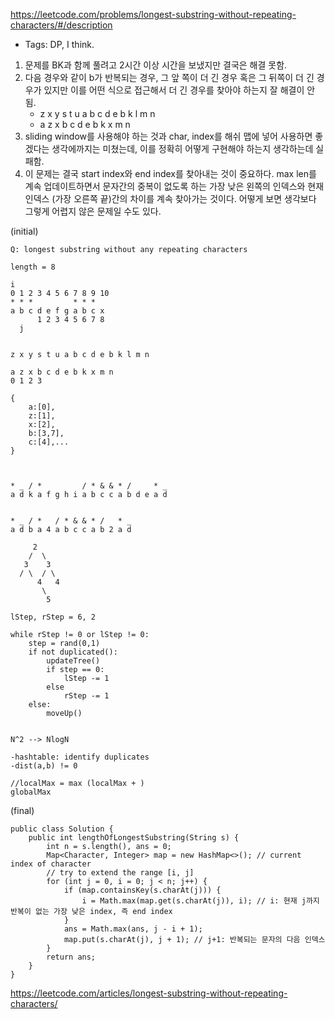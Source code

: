 https://leetcode.com/problems/longest-substring-without-repeating-characters/#/description

* Tags: DP, I think.

1. 문제를 BK과 함께 풀려고 2시간 이상 시간을 보냈지만 결국은 해결 못함.
2. 다음 경우와 같이 b가 반복되는 경우, 그 앞 쪽이 더 긴 경우 혹은 그 뒤쪽이 더 긴 경우가 있지만 이를 어떤 식으로 접근해서 더 긴 경우를 찾아야 하는지 잘 해결이 안됨.
	* z x y s t u a b c d e b k l m n
	* a z x b c d e b k x m n
3. sliding window를 사용해야 하는 것과 char, index를 해쉬 맵에 넣어 사용하면 좋겠다는 생각에까지는 미쳤는데, 이를 정확히 어떻게 구현해야 하는지 생각하는데 실패함.
4. 이 문제는 결국 start index와 end index를 찾아내는 것이 중요하다. max len를 계속 업데이트하면서 문자간의 중복이 없도록 하는 가장 낮은 왼쪽의 인덱스와 현재 인덱스 (가장 오른쪽 끝)간의 차이를 계속 찾아가는 것이다. 어떻게 보면 생각보다 그렇게 어렵지 않은 문제일 수도 있다.


(initial)
```
Q: longest substring without any repeating characters

length = 8

i
0 1 2 3 4 5 6 7 8 9 10
* * *         * * *
a b c d e f g a b c x
      1 2 3 4 5 6 7 8
  j


z x y s t u a b c d e b k l m n

a z x b c d e b k x m n
0 1 2 3

{
    a:[0],
    z:[1],
    x:[2],
    b:[3,7],
    c:[4],...
}



* _ / *         / * & & * /     * _
a d k a f g h i a b c c a b d e a d


* _ / *   / * & & * /   * _
a d b a 4 a b c c a b 2 a d

     2
    /  \
   3    3
  / \  / \
      4   4
       \
        5

lStep, rStep = 6, 2

while rStep != 0 or lStep != 0:
    step = rand(0,1)
    if not duplicated():
        updateTree()
        if step == 0:
            lStep -= 1
        else
            rStep -= 1
    else:
        moveUp()


N^2 --> NlogN

-hashtable: identify duplicates
-dist(a,b) != 0

//localMax = max (localMax + )
globalMax

```

(final)
```
public class Solution {
    public int lengthOfLongestSubstring(String s) {
        int n = s.length(), ans = 0;
        Map<Character, Integer> map = new HashMap<>(); // current index of character
        // try to extend the range [i, j]
        for (int j = 0, i = 0; j < n; j++) {
            if (map.containsKey(s.charAt(j))) {
                i = Math.max(map.get(s.charAt(j)), i); // i: 현재 j까지 반복이 없는 가장 낮은 index, 즉 end index
            }
            ans = Math.max(ans, j - i + 1);
            map.put(s.charAt(j), j + 1); // j+1: 반복되는 문자의 다음 인덱스
        }
        return ans;
    }
}
```

https://leetcode.com/articles/longest-substring-without-repeating-characters/
